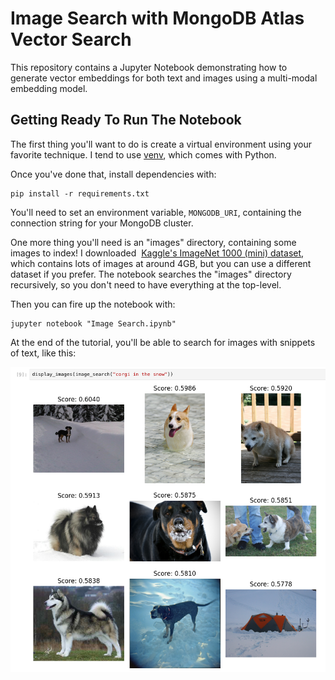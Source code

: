 # Image Search with MongoDB Atlas Vector Search

This repository contains a Jupyter Notebook demonstrating how to generate
vector embeddings for both text and images using a multi-modal embedding model.

## Getting Ready To Run The Notebook

The first thing you'll want to do is create a virtual environment using your favorite technique. I tend to use [venv](https://docs.python.org/3/library/venv.html), which comes with Python.

Once you've done that, install dependencies with:

```
pip install -r requirements.txt
```

You'll need to set an environment variable, `MONGODB_URI`, containing the connection string for your MongoDB cluster.

One more thing you'll need is an "images" directory, containing some images to index! I downloaded  [Kaggle's ImageNet 1000 (mini) dataset](https://www.kaggle.com/datasets/ifigotin/imagenetmini-1000), which contains lots of images at around 4GB, but you can use a different dataset if you prefer. The notebook searches the "images" directory recursively, so you don't need to have everything at the top-level.

Then you can fire up the notebook with:

```
jupyter notebook "Image Search.ipynb"
```

At the end of the tutorial, you'll be able to search for images with snippets
of text, like this:

![A screenshot of a line of code searching for "corgi in the snow" followed by a grid of animal photos.](readme_images/screenshot.png)